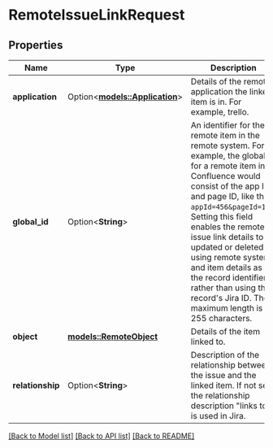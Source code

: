 # RemoteIssueLinkRequest

## Properties

Name | Type | Description | Notes
------------ | ------------- | ------------- | -------------
**application** | Option<[**models::Application**](Application.md)> | Details of the remote application the linked item is in. For example, trello. | [optional]
**global_id** | Option<**String**> | An identifier for the remote item in the remote system. For example, the global ID for a remote item in Confluence would consist of the app ID and page ID, like this: `appId=456&pageId=123`.  Setting this field enables the remote issue link details to be updated or deleted using remote system and item details as the record identifier, rather than using the record's Jira ID.  The maximum length is 255 characters. | [optional]
**object** | [**models::RemoteObject**](RemoteObject.md) | Details of the item linked to. | 
**relationship** | Option<**String**> | Description of the relationship between the issue and the linked item. If not set, the relationship description \"links to\" is used in Jira. | [optional]

[[Back to Model list]](../README.md#documentation-for-models) [[Back to API list]](../README.md#documentation-for-api-endpoints) [[Back to README]](../README.md)


